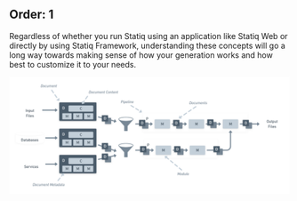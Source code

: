 Order: 1
---
Regardless of whether you run Statiq using an application like Statiq Web or directly by using Statiq Framework, understanding these concepts will go a long way towards making sense of how your generation works and how best to customize it to your needs.

<img src="/assets/flow.png" class="mw-100">

<?# ChildPages /?>
